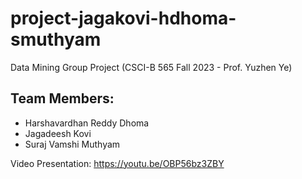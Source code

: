 # project-jagakovi-hdhoma-smuthyam
Data Mining Group Project (CSCI-B 565 Fall 2023 - Prof. Yuzhen Ye)

## Team Members:
- Harshavardhan Reddy Dhoma
- Jagadeesh Kovi
- Suraj Vamshi Muthyam

Video Presentation: https://youtu.be/OBP56bz3ZBY
